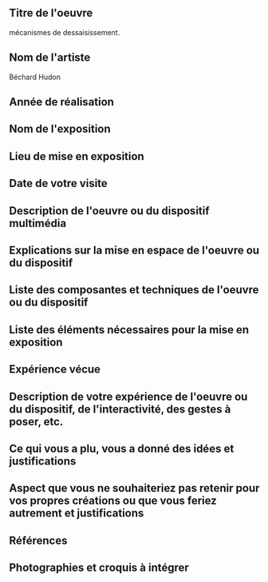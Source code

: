 ## Titre de l'oeuvre
 mécanismes de dessaisissement.


## Nom de l'artiste
 Béchard Hudon

## Année de réalisation

## Nom de l'exposition

## Lieu de mise en exposition 

## Date de votre visite

## Description de l'oeuvre ou du dispositif multimédia

## Explications sur la mise en espace de l'oeuvre ou du dispositif

## Liste des composantes et techniques de l'oeuvre ou du dispositif

## Liste des éléments nécessaires pour la mise en exposition

## Expérience vécue 

## Description de votre expérience de l'oeuvre ou du dispositif, de l'interactivité, des gestes à poser, etc.

## Ce qui vous a plu, vous a donné des idées et justifications

## Aspect que vous ne souhaiteriez pas retenir pour vos propres créations ou que vous feriez autrement et justifications

## Références

## Photographies et croquis à intégrer

